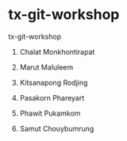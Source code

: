 # tx-git-workshop
tx-git-workshop

1. Chalat Monkhontirapat

2. Marut Maluleem

4. Kitsanapong Rodjing

5. Pasakorn Phareyart

6. Phawit Pukamkom

7. Samut Chouybumrung